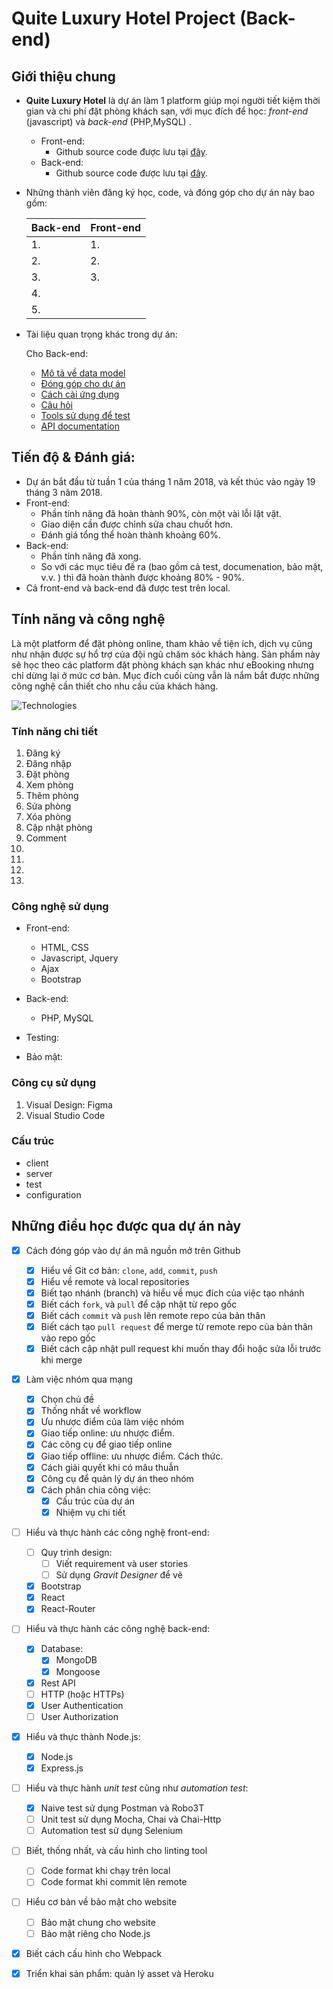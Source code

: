 # Quite Luxury Hotel Project (Back-end)

## Giới thiệu chung

- **Quite Luxury Hotel** là dự án làm 1 platform giúp mọi người tiết kiệm thời gian và chi phí đặt phòng khách sạn, với mục đích để học: *front-end* (javascript) và *back-end* (PHP,MySQL) .
    - Front-end:
        - Github source code được lưu tại [đây](https://github.com/Sabols2k/webapp). 
    - Back-end:
        - Github source code được lưu tại [đây](https://github.com/Sabols2k/webapp).


- Những thành viên đăng ký học, code, và đóng góp cho dự án này bao gồm:

    |Back-end                                                       | Front-end|
    |---                                                            |---                            |
    |1.       |1.  |
    |2.             |2.  |
    |3.                    |3.  |
    |4.                   |           |
    |5.        |           |

- Tài liệu quan trọng khác trong dự án:

    Cho Back-end: 
    - [Mô tả về data model](https://github.com/ngminhtrung/fcchn-blog-backend/blob/master/readme-datamodel.md)
    - [Đóng góp cho dự án](https://github.com/ngminhtrung/fcchn-blog-backend/blob/master/Contributing.md)
    - [Cách cài ứng dụng](https://github.com/ngminhtrung/fcchn-blog-backend/blob/master/Contributing.md)
    - [Câu hỏi](https://github.com/ngminhtrung/fcchn-blog-backend/blob/master/readme-faq.md)
    - [Tools sử dụng để test](https://github.com/ngminhtrung/fcchn-blog-backend/blob/master/readme-tools.md)
    - [API documentation](https://github.com/ngminhtrung/fcchn-blog-backend/blob/master/doc/index.html)

## Tiến độ & Đánh giá:

- Dự án bắt đầu từ tuần 1 của tháng 1 năm 2018, và kết thúc vào ngày 19 tháng 3 năm 2018. 
- Front-end:
    - Phần tính năng đã hoàn thành 90%, còn một vài lỗi lặt vặt. 
    - Giao diện cần được chỉnh sửa chau chuốt hơn. 
    - Đánh giá tổng thể hoàn thành khoảng 60%.
- Back-end:
    - Phần tính năng đã xong. 
    - So với các mục tiêu đề ra (bao gồm cả test, documenation, bảo mật, v.v. ) thì đã hoàn thành được khoảng 80% - 90%. 
- Cả front-end và back-end đã được test trên local.

## Tính năng và công nghệ

Là một platform để đặt phòng online, tham khảo về tiện ích, dịch vụ cũng như nhận được sự hổ trợ của đội ngũ chăm sóc khách hàng. Sản phẩm này sẽ học theo các platform đặt phòng khách sạn khác như eBooking nhưng chỉ dừng lại ở mức cơ bản. Mục đích cuối cùng vẫn là nắm bắt được những công nghệ cần thiết cho nhu cầu của khách hàng.

![Technologies](./images/image001.png)

### Tính năng chi tiết

1. Đăng ký
2. Đăng nhập
3. Đặt phòng 
3. Xem phòng
4. Thêm phòng
5. Sửa phòng
6. Xóa phòng
7. Cập nhật phòng
8. Comment
9.
10.
11. 
12. 

### Công nghệ sử dụng

- Front-end: 
    - HTML, CSS
    - Javascript, Jquery
    - Ajax
    - Bootstrap
- Back-end:
    - PHP, MySQL
- Testing:

- Bảo mật:

### Công cụ sử dụng

1. Visual Design: Figma
2. Visual Studio Code

### Cấu trúc

- client
- server
- test
- configuration

## Những điều học được qua dự án này

- [x] Cách đóng góp vào dự án mã nguồn mở trên Github
    - [x] Hiểu về Git cơ bản: `clone`, `add`, `commit`, `push`
    - [x] Hiểu về remote và local repositories 
    - [x] Biết tạo nhánh (branch) và hiểu về mục đích của việc tạo nhánh
    - [x] Biết cách `fork`, và `pull` để cập nhật từ repo gốc
    - [x] Biết cách `commit` và `push` lên remote repo của bản thân
    - [x] Biết cách tạo `pull request` để merge từ remote repo của bản thân vào repo gốc
    - [x] Biết cách cập nhật pull request khi muốn thay đổi hoặc sửa lỗi trước khi merge

- [x] Làm việc nhóm qua mạng
    - [x] Chọn chủ đề
    - [x] Thống nhất về workflow
    - [x] Ưu nhược điểm của làm việc nhóm
    - [x] Giao tiếp online: ưu nhược điểm. 
    - [x] Các công cụ để giao tiếp online
    - [x] Giao tiếp offline: ưu nhược điểm. Cách thức.
    - [x] Cách giải quyết khi có mâu thuẫn
    - [x] Công cụ để quản lý dự án theo nhóm
    - [x] Cách phân chia công việc:
        - [x] Cấu trúc của dự án
        - [x] Nhiệm vụ chi tiết  

- [ ] Hiểu và thực hành các công nghệ front-end:
    - [ ] Quy trình design:
        - [ ] Viết requirement và user stories
        - [ ] Sử dụng *Gravit Designer* để vẽ 
    - [x] Bootstrap
    - [x] React
    - [x] React-Router

- [ ] Hiểu và thực hành các công nghệ back-end:
    - [x] Database:
        - [x] MongoDB
        - [x] Mongoose
    - [x] Rest API
    - [ ] HTTP (hoặc HTTPs)
    - [x] User Authentication
    - [ ] User Authorization

- [x] Hiểu và thực thành Node.js:
    - [x] Node.js
    - [x] Express.js

- [ ] Hiểu và thực hành *unit test* cũng như *automation test*:
    - [x] Naive test sử dụng Postman và Robo3T
    - [ ] Unit test sử dụng Mocha, Chai và Chai-Http
    - [ ] Automation test sử dụng Selenium

- [ ] Biết, thống nhất, và cấu hình cho linting tool
    - [ ] Code format khi chạy trên local
    - [ ] Code format khi commit lên remote

- [ ] Hiểu cơ bản về bảo mật cho website
    - [ ] Bảo mật chung cho website
    - [ ] Bảo mật riêng cho Node.js

- [x] Biết cách cấu hình cho Webpack

- [x] Triển khai sản phẩm: quản lý asset và Heroku
